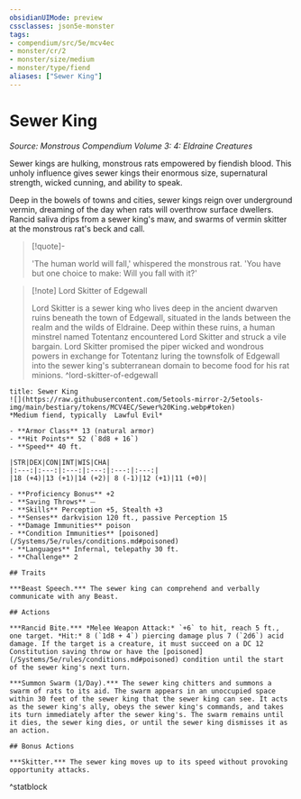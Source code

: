 ```yaml
---
obsidianUIMode: preview
cssclasses: json5e-monster
tags:
- compendium/src/5e/mcv4ec
- monster/cr/2
- monster/size/medium
- monster/type/fiend
aliases: ["Sewer King"]
---
```

# Sewer King
*Source: Monstrous Compendium Volume 3: 4: Eldraine Creatures*  

Sewer kings are hulking, monstrous rats empowered by fiendish blood. This unholy influence gives sewer kings their enormous size, supernatural strength, wicked cunning, and ability to speak.

Deep in the bowels of towns and cities, sewer kings reign over underground vermin, dreaming of the day when rats will overthrow surface dwellers. Rancid saliva drips from a sewer king's maw, and swarms of vermin skitter at the monstrous rat's beck and call.

> [!quote]-  
> 
> 'The human world will fall,' whispered the monstrous rat. 'You have but one choice to make: Will you fall with it?'

> [!note] Lord Skitter of Edgewall
> 
> Lord Skitter is a sewer king who lives deep in the ancient dwarven ruins beneath the town of Edgewall, situated in the lands between the realm and the wilds of Eldraine. Deep within these ruins, a human minstrel named Totentanz encountered Lord Skitter and struck a vile bargain. Lord Skitter promised the piper wicked and wondrous powers in exchange for Totentanz luring the townsfolk of Edgewall into the sewer king's subterranean domain to become food for his rat minions.
^lord-skitter-of-edgewall

```ad-statblock
title: Sewer King
![](https://raw.githubusercontent.com/5etools-mirror-2/5etools-img/main/bestiary/tokens/MCV4EC/Sewer%20King.webp#token)
*Medium fiend, typically  Lawful Evil*

- **Armor Class** 13 (natural armor)
- **Hit Points** 52 (`8d8 + 16`)
- **Speed** 40 ft.

|STR|DEX|CON|INT|WIS|CHA|
|:---:|:---:|:---:|:---:|:---:|:---:|
|18 (+4)|13 (+1)|14 (+2)| 8 (-1)|12 (+1)|11 (+0)|

- **Proficiency Bonus** +2
- **Saving Throws** ⏤
- **Skills** Perception +5, Stealth +3
- **Senses** darkvision 120 ft., passive Perception 15
- **Damage Immunities** poison
- **Condition Immunities** [poisoned](/Systems/5e/rules/conditions.md#poisoned)
- **Languages** Infernal, telepathy 30 ft.
- **Challenge** 2

## Traits

***Beast Speech.*** The sewer king can comprehend and verbally communicate with any Beast.

## Actions

***Rancid Bite.*** *Melee Weapon Attack:* `+6` to hit, reach 5 ft., one target. *Hit:* 8 (`1d8 + 4`) piercing damage plus 7 (`2d6`) acid damage. If the target is a creature, it must succeed on a DC 12 Constitution saving throw or have the [poisoned](/Systems/5e/rules/conditions.md#poisoned) condition until the start of the sewer king's next turn.

***Summon Swarm (1/Day).*** The sewer king chitters and summons a swarm of rats to its aid. The swarm appears in an unoccupied space within 30 feet of the sewer king that the sewer king can see. It acts as the sewer king's ally, obeys the sewer king's commands, and takes its turn immediately after the sewer king's. The swarm remains until it dies, the sewer king dies, or until the sewer king dismisses it as an action.

## Bonus Actions

***Skitter.*** The sewer king moves up to its speed without provoking opportunity attacks.
```
^statblock